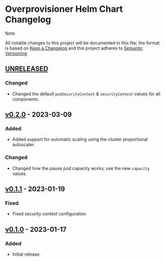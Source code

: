 # Overprovisioner Helm Chart Changelog

> [!NOTE]
> All notable changes to this project will be documented in this file; the format is based on [Keep a Changelog](https://keepachangelog.com/en/1.0.0/) and this project adheres to [Semantic Versioning](https://semver.org/spec/v2.0.0.html).

<!--
### Added - For new features.
### Changed - For changes in existing functionality.
### Deprecated - For soon-to-be removed features.
### Removed - For now removed features.
### Fixed - For any bug fixes.
### Security - In case of vulnerabilities.
-->

## [UNRELEASED]

### Changed

- Changed the default `podSecurityContext` & `securityContext` values for all components.

## [v0.2.0] - 2023-03-09

### Added

- Added support for automatic scaling using the cluster proportional autoscaler.

### Changed

- Changed how the pause pod capacity works; use the new `capacity` values.

## [v0.1.1] - 2023-01-19

### Fixed

- Fixed security context configuration.

## [v0.1.0] - 2023-01-17

### Added

- Initial release.

<!--
RELEASE LINKS
-->
[UNRELEASED]: https://github.com/stevehipwell/helm-charts/tree/main/charts/overprovisioner
[v0.2.0]: https://github.com/stevehipwell/helm-charts/releases/tag/overprovisioner-0.2.0
[v0.1.1]: https://github.com/stevehipwell/helm-charts/releases/tag/overprovisioner-0.1.1
[v0.1.0]: https://github.com/stevehipwell/helm-charts/releases/tag/overprovisioner-0.1.0
